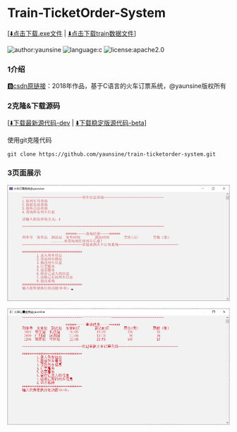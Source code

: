 # Train-TicketOrder-System
[[⬇️点击下载.exe文件](https://github.com/yaunsine/train-ticketorder-system/releases/download/v1.0.1-beta/trainOrderSys-v1.0.1-beta.exe) | [⬇️点击下载train数据文件](https://github.com/yaunsine/train-ticketorder-system/releases/download/v1.0.1-beta/train)]


![author:yaunsine](https://img.shields.io/badge/author-yaunsine-blue)
![language:c](https://img.shields.io/badge/language-c-orange)
![license:apache2.0](https://img.shields.io/badge/license-apache2.0-red)

### 1介绍

[🅱️csdn原链接](https://blog.csdn.net/weixin_43792401/article/details/88602327)：2018年作品，基于C语言的火车订票系统，@yaunsine版权所有


### 2克隆&下载源码
[[⬇️下载最新源代码-dev](https://github.com/yaunsine/train-ticketorder-system/archive/refs/heads/master.zip) | 
[⬇️下载稳定版源代码-beta](https://github.com/yaunsine/train-ticketorder-system/archive/refs/tags/v1.0.1-beta.zip)]

使用git克隆代码
```
git clone https://github.com/yaunsine/train-ticketorder-system.git
```

### 3页面展示

![主图，网络错误无法获取图片](https://github.com/yaunsine/train-ticketorder-system/blob/master/images/main.png?raw=true)

![查询图，网络错误无法获取图片](https://github.com/yaunsine/train-ticketorder-system/blob/master/images/query.png?raw=true)
